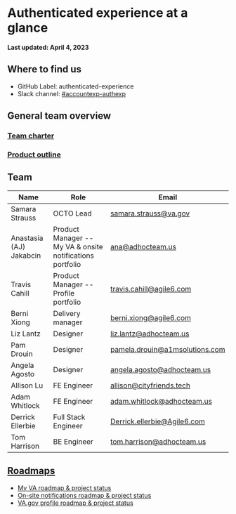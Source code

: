 # Authenticated experience at a glance

**Last updated: April 4, 2023**

## Where to find us 

- GitHub Label: authenticated-experience 
- Slack channel: [#accountexp-authexp](https://dsva.slack.com/channels/accountexp-authexp) 

## General team overview

### [Team charter](https://github.com/department-of-veterans-affairs/va.gov-team/blob/master/teams/vsa/teams/authenticated-experience/charter.md)
### [Product outline](https://github.com/department-of-veterans-affairs/va.gov-team/blob/master/teams/vsa/teams/authenticated-experience/product-outline.md)

## Team

|Name|Role|Email|
|----|----|-----|
|Samara Strauss |OCTO Lead| samara.strauss@va.gov |
|Anastasia (AJ) Jakabcin |Product Manager -- My VA & onsite notifications portfolio| ana@adhocteam.us |
|Travis Cahill|Product Manager -- Profile portfolio|travis.cahill@agile6.com|
|Berni Xiong | Delivery manager | berni.xiong@agile6.com |
|Liz Lantz | Designer | liz.lantz@adhocteam.us |
|Pam Drouin| Designer | pamela.drouin@a1msolutions.com |
|Angela Agosto|	Designer|	angela.agosto@adhocteam.us|
|Allison Lu | FE Engineer| allison@cityfriends.tech |
|Adam Whitlock | FE Engineer |adam.whitlock@adhocteam.us|
|Derrick Ellerbie| Full Stack Engineer|Derrick.ellerbie@Agile6.com|
|Tom Harrison| BE Engineer | tom.harrison@adhocteam.us|

## [Roadmaps](https://github.com/department-of-veterans-affairs/va.gov-team/tree/master/teams/vsa/teams/authenticated-experience/roadmap)

- [My VA roadmap & project status](https://github.com/department-of-veterans-affairs/va.gov-team/blob/master/teams/vsa/teams/authenticated-experience/roadmap/my-va-roadmap.md)
- [On-site notifications roadmap & project status](https://github.com/department-of-veterans-affairs/va.gov-team/blob/master/teams/vsa/teams/authenticated-experience/roadmap/on-site-notifications-roadmap.md)
- [VA.gov profile roadmap & project status](https://github.com/department-of-veterans-affairs/va.gov-team/blob/master/teams/vsa/teams/authenticated-experience/roadmap/profile-roadmap.md)

